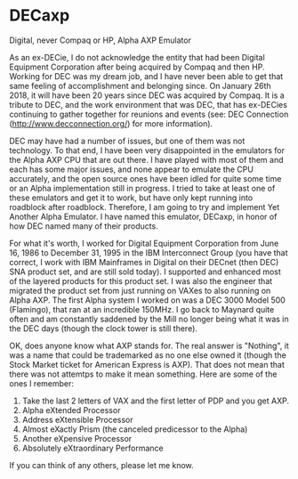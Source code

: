 # DECaxp
Digital, never Compaq or HP, Alpha AXP Emulator

As an ex-DECie, I do not acknowledge the entity that had been Digital Equipment Corporation after being acquired by Compaq and then HP.  Working for DEC was my dream job, and I have never been able to get that same feeling of accomplishment and belonging since.  On January 26th 2018, it will have been 20 years since DEC was acquired by Compaq.  It is a tribute to DEC, and the work environment that was DEC, that has ex-DECies continuing to gather together for reunions and events (see: DEC Connection (http://www.decconnection.org/) for more information).

DEC may have had a number of issues, but one of them was not technology.  To that end, I have been very disappointed in the emulators for the Alpha AXP CPU that are out there.  I have played with most of them and each has some major issues, and none appear to emulate the CPU accurately, and the open source ones have been idled for quite some time or an Alpha implementation still in progress.  I tried to take at least one of these emulators and get it to work, but have only kept running into roadblock after roadblock.  Therefore, I am going to try and implement Yet Another Alpha Emulator.  I have named this emulator, DECaxp, in honor of how DEC named many of their products.

For what it's worth, I worked for Digital Equipment Corporation from June 16, 1986 to December 31, 1995 in the IBM Interconnect Group (you have that correct, I work with IBM Mainframes in Digital on their DECnet (then DEC) SNA product set, and are still sold today).  I supported and enhanced most of the layered products for this product set.  I was also the engineer that migrated the product set from just running on VAXes to also running on Alpha AXP.  The first Alpha system I worked on was a DEC 3000 Model 500 (Flamingo), that ran at an incredible 150MHz.  I go back to Maynard quite often and am constantly saddened by the Mill no longer being what it was in the DEC days (though the clock tower is still there).

OK, does anyone know what AXP stands for.  The real answer is "Nothing", it was a name that could be trademarked as no one else owned it (though the Stock Market ticket for American Express is AXP).  That does not mean that there was not attemtps to make it mean something.  Here are some of the ones I remember:

1) Take the last 2 letters of VAX and the first letter of PDP and you get AXP.
2) Alpha eXtended Processor
3) Address eXtensible Processor
4) Almost eXactly Prism (the canceled predicessor to the Alpha)
5) Another eXpensive Processor
6) Absolutely eXtraordinary Performance

If you can think of any others, please let me know.
